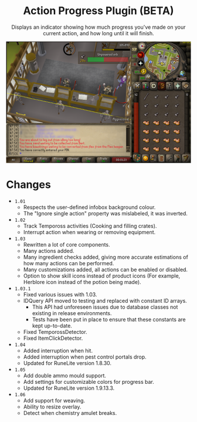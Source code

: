 <div align="center">
<h1>Action Progress Plugin (BETA)</h1>

Displays an indicator showing how much progress you've made on your current action, and how long until it will finish.

<img alt="img.png" src="demo.png" style="align: center;"/>
</div>

# Changes

- `1.01`
	- Respects the user-defined infobox background colour.
	- The "Ignore single action" property was mislabeled, it was inverted.
- `1.02`
	- Track Tempoross activities (Cooking and filling crates).
	- Interrupt action when wearing or removing equipment.
- `1.03`
	- Rewritten a lot of core components.
	- Many actions added.
	- Many ingredient checks added, giving more accurate estimations of how many actions can be performed.
	- Many customizations added, all actions can be enabled or disabled.
	- Option to show skill icons instead of product icons (For example, Herblore icon instead of the potion being made).
- `1.03.1`
	- Fixed various issues with 1.03.
	- IDQuery API moved to testing and replaced with constant ID arrays.
		- This API had unforeseen issues due to database classes not existing in release environments.
		- Tests have been put in place to ensure that these constants are kept up-to-date.
	- Fixed TemporossDetector.
	- Fixed ItemClickDetector.
- `1.04`
    - Added interruption when hit.
    - Added interruption when pest control portals drop.
  	- Updated for RuneLite version 1.8.30.
- `1.05`
	- Add double ammo mould support.
	- Add settings for customizable colors for progress bar.
	- Updated for RuneLite version 1.9.13.3.
- `1.06`
	- Add support for weaving.
	- Ability to resize overlay.
	- Detect when chemistry amulet breaks.